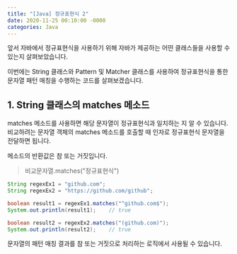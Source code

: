 ```yaml
---
title: "[Java] 정규표현식 2"
date: 2020-11-25 00:10:00 -0000
categories: Java
---
```


앞서 자바에서 정규표현식을 사용하기 위해 자바가 제공하는 어떤 클래스들을 사용할 수 있는지 살펴보았습니다.

이번에는 String 클래스와 Pattern 및 Matcher 클래스를 사용하여 정규표현식을 통한 문자열 패턴 매칭을 수행하는 코드를 살펴보겠습니다.

## 1. String 클래스의 matches 메소드

matches 메소드를 사용하면 해당 문자열이 정규표현식과 일치하는 지 알 수 있습니다. 비교하려는 문자열 객체의 matches 메소드를 호출할 때 인자로 정규표현식 문자열을 전달하면 됩니다.

메소드의 반환값은 참 또는 거짓입니다.

> 비교문자열.matches("정규표현식")
```java
String regexEx1 = "github.com";
String regexEx2 = "https://github.com/github";

boolean result1 = regexEx1.matches("^github.com$");
System.out.println(result1);    // true

boolean result2 = regexEx2.matches("(github.com)");
System.out.println(result2);    // true
```

문자열의 패턴 매칭 결과를 참 또는 거짓으로 처리하는 로직에서 사용될 수 있습니다.
